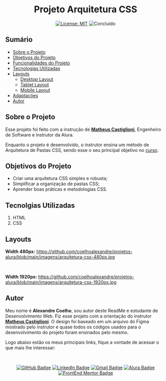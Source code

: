 
<h1 align="center"> Projeto Arquitetura CSS </h1>

<div align="center">

  <a href="https://github.com/coelhoalexandre/projeto-arquitetura-css/blob/main/LICENSE" target="_blank"><img src="https://img.shields.io/badge/License-MIT-yellow.svg" alt="License: MIT"></a> <img src="https://img.shields.io/badge/Concluído-lightgreen.svg" alt="Concluído">

</div>

## Sumário

- [Sobre o Projeto](#sobre-o-projeto)
- [Objetivos do Projeto](#objetivos-do-projeto)
- [Funcionalidades do Projeto](#funcionalidades-do-projeto)
- [Tecnologias Utilizadas](#tecnolgias-utilizadas)
- [Layouts](#layouts)
  - [Desktop Layout](#desktop-layout)
  - [Tablet Layout](#tablet-layout)
  - [Mobile Layout](#mobile-layout)
- [Adaptações](#adaptações)
- [Autor](#autor)

## Sobre o Projeto

Esse projeto foi feito com a instrução de [**Matheus Castiglioni**](https://github.com/mahenrique94), Engenheiro de Software e Instrutor da Alura.

Enquanto o projeto é desenvolvido, o instrutor ensina um método de Arquitetura de Pastas CSS, sendo esse o seu principal objetivo no [curso](https://cursos.alura.com.br/course/arquitetura-css). 

## Objetivos do Projeto

- Criar uma arquitetura CSS simples e robusta;
- Simplificar a organização de pastas CSS;
- Aprender boas práticas e metodologias CSS.

## Tecnolgias Utilizadas

1. HTML
2. CSS

## Layouts

**Width 480px:** https://github.com/coelhoalexandre/projetos-alura/blob/main/imagens/arquitetura-css-480px.jpg <br>

<br>

**Width 1920px:** https://github.com/coelhoalexandre/projetos-alura/blob/main/imagens/arquitetura-css-1920px.jpg


## Autor

Meu nome é **Alexandre Coelho**, sou autor deste ReadMe e estudante de Desenvolvimento Web. Fiz esse projeto com a orientação do instrutor [**Matheus Castiglioni**](https://github.com/mahenrique94). O design foi baseado em um arquivo do Figma mostrado pelo instrutor e quase todos os códigos usados para o desenvolvimento do projeto foram ensinados pelo mesmo.

Logo abaixo estão os meus principais links, fique a vontade de acessar o que mais lhe interessar:

<br>

<div align="center">

<a href = "https://github.com/coelhoalexandre"><img src="https://img.shields.io/badge/GitHub-%23333?style=for-the-badge&logo=github&logoColor=white" alt="GitHub Badge"></a>
<a href="https://www.linkedin.com/in/-coelhoalexandre/" target="_blank"><img src="https://img.shields.io/badge/-LinkedIn-%230077B5?style=for-the-badge&logo=linkedin&logoColor=white" alt="LinkedIn Badge"></a>
<a href = "mailto:alexandrecoelhocontato@gmail.com" target="_blank"><img src="https://img.shields.io/badge/-Gmail-critical?style=for-the-badge&logo=gmail&logoColor=white" target="_blank" alt="Gmail Badge"></a>
<a href = "https://cursos.alura.com.br/user/coelhoalexandre" target="_blank"><img src="https://img.shields.io/badge/Alura-0747a6?style=for-the-badge&logo=alura&logoColor=white" target="_blank" alt="Alura Badge"></a>
<a href = "https://www.frontendmentor.io/profile/coelhoalexandre" target="_blank"><img src="https://img.shields.io/badge/Frontend_Mentor-white?style=for-the-badge&logo=frontendmentor&logoColor=blue" alt="FrontEnd Mentor Badge">
